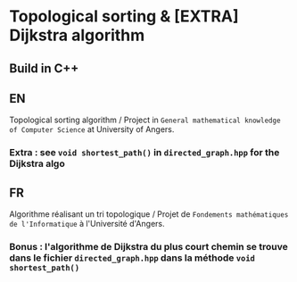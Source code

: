 # Topological sorting & [EXTRA] Dijkstra algorithm 

## Build in C++ 

## EN 
Topological sorting algorithm / Project in `General mathematical knowledge of Computer Science` at University of Angers. 
### Extra : see `void shortest_path()` in `directed_graph.hpp` for the Dijkstra algo

## FR
Algorithme réalisant un tri topologique / Projet de `Fondements mathématiques de l'Informatique` à l'Université d'Angers. 
### Bonus :  l'algorithme de Dijkstra du plus court chemin se trouve dans le fichier `directed_graph.hpp` dans la méthode `void shortest_path()`  


